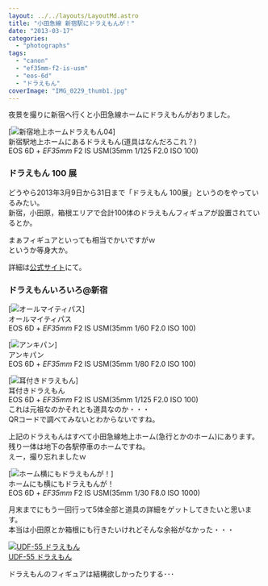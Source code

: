 ```yaml
---
layout: ../../layouts/LayoutMd.astro
title: "小田急線 新宿駅にドラえもんが！"
date: "2013-03-17"
categories: 
  - "photographs"
tags: 
  - "canon"
  - "ef35mm-f2-is-usm"
  - "eos-6d"
  - "ドラえもん"
coverImage: "IMG_0229_thumb1.jpg"
---
```


夜景を撮りに新宿へ行くと小田急線ホームにドラえもんがおりました。

[![新宿地上ホームドラえもん04](/wp/images/IMG_0229_thumb.jpg "新宿地上ホームドラえもん04")]  
新宿駅地上ホームにあるドラえもん(道具はなんだろこれ？)  
EOS 6D + _EF35mm_ F2 IS USM(35mm 1/125 F2.0 ISO 100)

### ドラえもん 100 展

どうやら2013年3月9日から31日まで「ドラえもん 100展」というのをやっているみたい。  
新宿，小田原，箱根エリアで合計100体のドラえもんフィギュアが設置されているとか。

まぁフィギュアといっても相当でかいですがｗ  
というか等身大か。

詳細は[公式サイト](http://www.odakyu-dora100.jp/)にて。

### ドラえもんいろいろ@新宿

[![オールマイティパス](/wp/images/IMG_0224_thumb.jpg "オールマイティパス")]  
オールマイティパス  
EOS 6D + _EF35mm_ F2 IS USM(35mm 1/60 F2.0 ISO 100)

[![アンキパン](/wp/images/IMG_0225_thumb.jpg "アンキパン")]  
アンキパン  
EOS 6D + _EF35mm_ F2 IS USM(35mm 1/80 F2.0 ISO 100)

[![耳付きドラえもん](/wp/images/IMG_0226_thumb.jpg "耳付きドラえもん")]  
耳付きドラえもん  
EOS 6D + _EF35mm_ F2 IS USM(35mm 1/125 F2.0 ISO 100)  
これは元祖なのかそれとも道具なのか・・・  
QRコードで調べてみないとわからないですね。

上記のドラえもんはすべて小田急線地上ホーム(急行とかのホーム)にあります。  
残り一体は地下の各駅停車のホームですね。  
えー，撮り忘れましたｗ

[![ホーム横にもドラえもんが！](/wp/images/IMG_0227_thumb.jpg "ホーム横にもドラえもんが！")]  
ホームにも横にもドラえもんが！  
EOS 6D + _EF35mm_ F2 IS USM(35mm 1/30 F8.0 ISO 1000)

月末までにもう一回行って5体全部と道具の詳細をゲットしてきたいと思います。  
本当は小田原とか箱根にも行きたいけれどそんな余裕がなかった・・・

[![UDF-55 ドラえもん](/wp/images/41h%2BI9zGKdL._SL160_.jpg)  
UDF-55 ドラえもん  
](https://www.amazon.co.jp/exec/obidos/ASIN/B007BJ44VO/mizuka123-22/ref=nosim)

ドラえもんのフィギュアは結構欲しかったりする･･･

